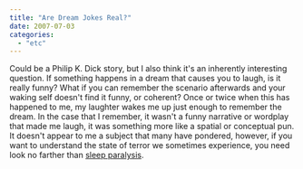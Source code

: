 ```yaml
---
title: "Are Dream Jokes Real?"
date: 2007-07-03
categories: 
  - "etc"
---
```


Could be a Philip K. Dick story, but I also think it's an inherently interesting question. If something happens in a dream that causes you to laugh, is it really funny? What if you can remember the scenario afterwards and your waking self doesn't find it funny, or coherent? Once or twice when this has happened to me, my laughter wakes me up just enough to remember the dream. In the case that I remember, it wasn't a funny narrative or wordplay that made me laugh, it was something more like a spatial or conceptual pun. It doesn't appear to me a subject that many have pondered, however, if you want to understand the state of terror we sometimes experience, you need look no farther than [sleep paralysis](http://en.wikipedia.org/wiki/Sleep_paralysis).
